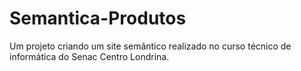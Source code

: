 # Semantica-Produtos
Um projeto criando um site semântico realizado no curso técnico de informática do Senac Centro Londrina.
